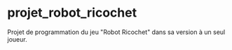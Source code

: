 # projet_robot_ricochet
Projet de programmation du jeu "Robot Ricochet" dans sa version à un seul joueur.
